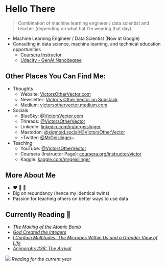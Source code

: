 # Hello There

> Combination of machine learning engineer / data scientist and teacher (depending on what hat I'm wearing that day).

* Machine Learning Engineer / Data Scientist (Now at Google)
* Consulting in data science, machine learning, and technical education opportunities
  - [Coursera Instructor](https://www.coursera.org/instructor/victor)
  - [Udacity - GenAI Nanodegree](https://www.udacity.com/course/generative-ai--nd608)


## Other Places You Can Find Me:

* Thoughts
  - Website: [VictorsOtherVector.com](https://www.victorsothervector.com/)
  - Newsletter: [Victor's Other Vector on Substack](https://victorsothervector.substack.com/)
  - Medium: [victorsothervector.medium.com](https://victorsothervector.medium.com/)
* Socials
  - BlueSky: [@VictorsVector.com](https://bsky.app/profile/did:plc:jfda6xfy4ncaf72omkvrbkko)
  - Threads: [@VictorsOtherVector](https://www.threads.net/@victorsothervector)
  - LinkedIn: [linkedin.com/in/mrgeislinger](https://www.linkedin.com/in/mrgeislinger/)
  - Mastodon: [@sigmoid.social/@VictorsOtherVector](https://sigmoid.social/@VictorsOtherVector)
  - ~Twitter: [@MrGeislinger](https://twitter.com/MrGeislinger)~
* Teaching
  - YouTube: [@VictorsOtherVector](https://www.youtube.com/@VictorsOtherVector)
  - Coursera (Instructor Page): [coursera.org/instructor/victor](https://www.coursera.org/instructor/victor)
  - Kaggle: [kaggle.com/mrgeislinger](https://www.kaggle.com/mrgeislinger)



## More About Me

- ❤️ 🐍 🐼
- Big on redundancy (hence my identical twins)
- Passion for teaching others on better ways to use data


## Currently Reading 📖

- *[The Making of the Atomic Bomb](https://g.co/kgs/EbTNC9)*
- *[God Created the Integers](https://g.co/kgs/aBJUohW)*
- *[I Contain Multitudes: The Microbes Within Us and a Grander View of Life](https://g.co/kgs/ngiBsQZ)*
- *[Animorphs #38: The Arrival](https://g.co/kgs/fu3YEXq)*


[![](https://www.victorsothervector.com/books/index_files/figure-html/fig-total-reading-time-current-year-output-1.png)](https://www.victorsothervector.com/books/)
*Reading for the current year*
